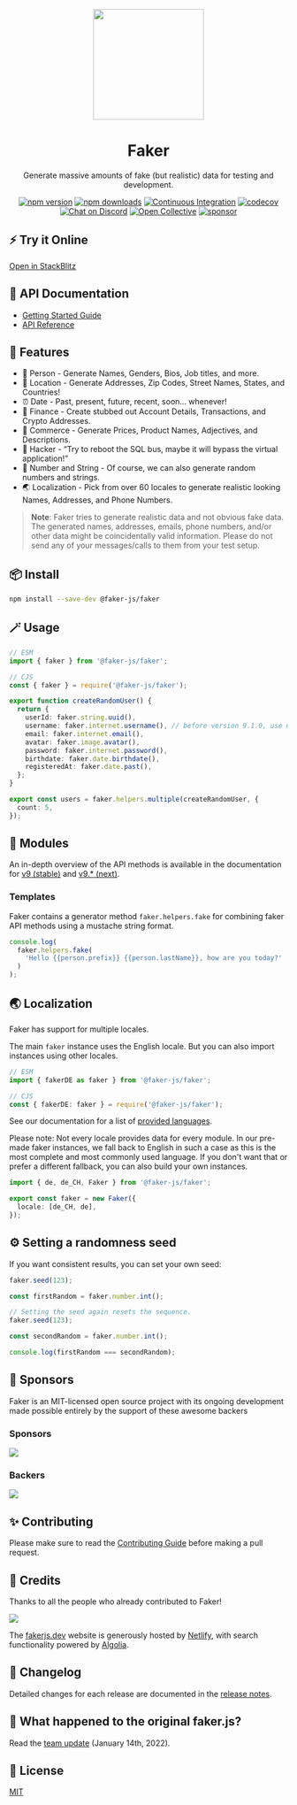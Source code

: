 <div align="center">
  <img src="./docs/public/logo.svg" width="200"/>
  <h1>Faker</h1>
  <p>Generate massive amounts of fake (but realistic) data for testing and development.</p>
  
  [![npm version](https://badgen.net/npm/v/@faker-js/faker)](https://www.npmjs.com/package/@faker-js/faker)
  [![npm downloads](https://badgen.net/npm/dm/@faker-js/faker)](https://npm-compare.com/@faker-js/faker/#timeRange=ALL)
  [![Continuous Integration](https://github.com/faker-js/faker/actions/workflows/ci.yml/badge.svg)](https://github.com/faker-js/faker/actions/workflows/ci.yml)
  [![codecov](https://codecov.io/gh/faker-js/faker/branch/next/graph/badge.svg?token=N61U168G08)](https://codecov.io/gh/faker-js/faker)
  [![Chat on Discord](https://img.shields.io/badge/chat-discord-blue?style=flat&logo=discord)](https://chat.fakerjs.dev)
  [![Open Collective](https://img.shields.io/opencollective/backers/fakerjs)](https://opencollective.com/fakerjs#section-contributors)
  [![sponsor](https://img.shields.io/opencollective/all/fakerjs?label=sponsors)](https://opencollective.com/fakerjs)
</div>

## ⚡️ Try it Online

[Open in StackBlitz](https://v9.fakerjs.dev/new)

## 📙 API Documentation

- [Getting Started Guide](https://v9.fakerjs.dev/guide/)
- [API Reference](https://v9.fakerjs.dev/api/)

## 🚀 Features

- 🧍 Person - Generate Names, Genders, Bios, Job titles, and more.
- 📍 Location - Generate Addresses, Zip Codes, Street Names, States, and Countries!
- ⏰ Date - Past, present, future, recent, soon... whenever!
- 💸 Finance - Create stubbed out Account Details, Transactions, and Crypto Addresses.
- 👠 Commerce - Generate Prices, Product Names, Adjectives, and Descriptions.
- 👾 Hacker - “Try to reboot the SQL bus, maybe it will bypass the virtual application!”
- 🔢 Number and String - Of course, we can also generate random numbers and strings.
- 🌏 Localization - Pick from over 60 locales to generate realistic looking Names, Addresses, and Phone Numbers.

> **Note**: Faker tries to generate realistic data and not obvious fake data.
> The generated names, addresses, emails, phone numbers, and/or other data might be coincidentally valid information.
> Please do not send any of your messages/calls to them from your test setup.

## 📦 Install

```bash
npm install --save-dev @faker-js/faker
```

## 🪄 Usage

```ts
// ESM
import { faker } from '@faker-js/faker';

// CJS
const { faker } = require('@faker-js/faker');

export function createRandomUser() {
  return {
    userId: faker.string.uuid(),
    username: faker.internet.username(), // before version 9.1.0, use userName()
    email: faker.internet.email(),
    avatar: faker.image.avatar(),
    password: faker.internet.password(),
    birthdate: faker.date.birthdate(),
    registeredAt: faker.date.past(),
  };
}

export const users = faker.helpers.multiple(createRandomUser, {
  count: 5,
});
```

## 💎 Modules

An in-depth overview of the API methods is available in the documentation for [v9 (stable)](https://v9.fakerjs.dev/api/) and [v9.\* (next)](https://next.fakerjs.dev/api/).

### Templates

Faker contains a generator method `faker.helpers.fake` for combining faker API methods using a mustache string format.

```ts
console.log(
  faker.helpers.fake(
    'Hello {{person.prefix}} {{person.lastName}}, how are you today?'
  )
);
```

## 🌏 Localization

Faker has support for multiple locales.

The main `faker` instance uses the English locale.
But you can also import instances using other locales.

```ts
// ESM
import { fakerDE as faker } from '@faker-js/faker';

// CJS
const { fakerDE: faker } = require('@faker-js/faker');
```

See our documentation for a list of [provided languages](https://v9.fakerjs.dev/guide/localization.html#available-locales).

Please note: Not every locale provides data for every module. In our pre-made faker instances,
we fall back to English in such a case as this is the most complete and most commonly used language.
If you don't want that or prefer a different fallback, you can also build your own instances.

```ts
import { de, de_CH, Faker } from '@faker-js/faker';

export const faker = new Faker({
  locale: [de_CH, de],
});
```

## ⚙️ Setting a randomness seed

If you want consistent results, you can set your own seed:

```ts
faker.seed(123);

const firstRandom = faker.number.int();

// Setting the seed again resets the sequence.
faker.seed(123);

const secondRandom = faker.number.int();

console.log(firstRandom === secondRandom);
```

## 🤝 Sponsors

Faker is an MIT-licensed open source project with its ongoing development made possible entirely by the support of these awesome backers

### Sponsors

![](https://opencollective.com/fakerjs/organizations.svg)

### Backers

![](https://opencollective.com/fakerjs/individuals.svg)

## ✨ Contributing

Please make sure to read the [Contributing Guide](https://github.com/faker-js/faker/blob/next/CONTRIBUTING.md) before making a pull request.

## 📘 Credits

Thanks to all the people who already contributed to Faker!

<a href="https://github.com/faker-js/faker/graphs/contributors"><img src="https://opencollective.com/fakerjs/contributors.svg?width=800" /></a>

The [fakerjs.dev](https://fakerjs.dev) website is generously hosted by [Netlify](https://www.netlify.com/), with search functionality powered by [Algolia](https://www.algolia.com/).

## 📝 Changelog

Detailed changes for each release are documented in the [release notes](https://github.com/faker-js/faker/blob/next/CHANGELOG.md).

## 📜 What happened to the original faker.js?

Read the [team update](https://v9.fakerjs.dev/update.html) (January 14th, 2022).

## 🔑 License

[MIT](https://github.com/faker-js/faker/blob/next/LICENSE)
